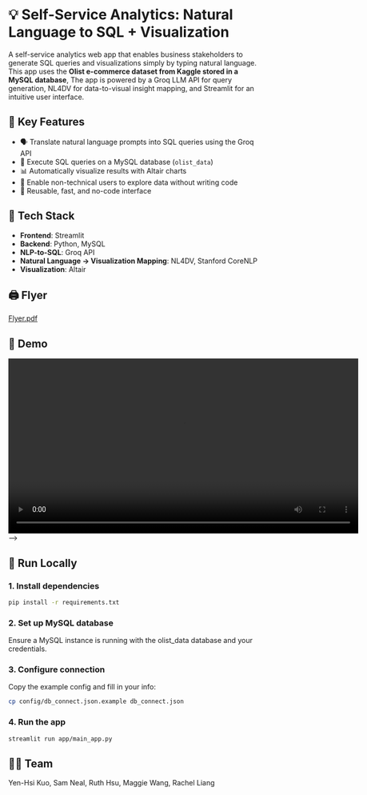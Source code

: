 # 💡 Self-Service Analytics: Natural Language to SQL + Visualization

A self-service analytics web app that enables business stakeholders to generate SQL queries and visualizations simply by typing natural language. This app uses the **Olist e-commerce dataset from Kaggle stored in a MySQL database**, The app is powered by a Groq LLM API for query generation, NL4DV for data-to-visual insight mapping, and Streamlit for an intuitive user interface.



## 📌 Key Features

- 🗣️ Translate natural language prompts into SQL queries using the Groq API
- 🧮 Execute SQL queries on a MySQL database (`olist_data`)
- 📊 Automatically visualize results with Altair charts
- 🧠 Enable non-technical users to explore data without writing code
- 🔁 Reusable, fast, and no-code interface


## 🔧 Tech Stack

- **Frontend**: Streamlit
- **Backend**: Python, MySQL
- **NLP-to-SQL**: Groq API
- **Natural Language → Visualization Mapping**: NL4DV, Stanford CoreNLP
- **Visualization**: Altair

## 🖨️   Flyer

[Flyer.pdf](Flyer.pdf)

## 🎥 Demo
<video src="demo1.mp4" controls width="700"></video>
 -->

## 🚀 Run Locally

### 1. Install dependencies

```bash
pip install -r requirements.txt
```

### 2. Set up MySQL database
Ensure a MySQL instance is running with the olist_data database and your credentials.

### 3. Configure connection
Copy the example config and fill in your info:
```bash
cp config/db_connect.json.example db_connect.json
```

### 4. Run the app
```bash
streamlit run app/main_app.py
```



## 👩‍💻 Team
Yen-Hsi Kuo, Sam Neal, Ruth Hsu, Maggie Wang, Rachel Liang